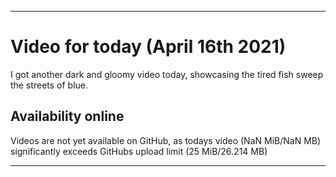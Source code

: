 
***

# Video for today (April 16th 2021)

I got another dark and gloomy video today, showcasing the tired fish sweep the streets of blue.

## Availability online

Videos are not yet available on GitHub, as todays video (NaN MiB/NaN MB) significantly exceeds GitHubs upload limit (25 MiB/26.214 MB)

***

